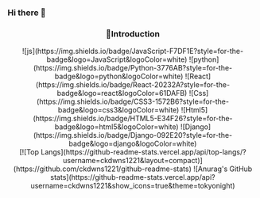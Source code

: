 ### Hi there 👋

<h3 align=center font-size=20px>🙌Introduction</h3>

<div align=center>
  ![js](https://img.shields.io/badge/JavaScript-F7DF1E?style=for-the-badge&logo=JavaScript&logoColor=white)
  ![python](https://img.shields.io/badge/Python-3776AB?style=for-the-badge&logo=python&logoColor=white)
  ![React](https://img.shields.io/badge/React-20232A?style=for-the-badge&logo=react&logoColor=61DAFB)
  ![Css](https://img.shields.io/badge/CSS3-1572B6?style=for-the-badge&logo=css3&logoColor=white)
  ![Html5](https://img.shields.io/badge/HTML5-E34F26?style=for-the-badge&logo=html5&logoColor=white)
  ![Django](https://img.shields.io/badge/Django-092E20?style=for-the-badge&logo=django&logoColor=white)  
</div>

<div align=center>
  [![Top Langs](https://github-readme-stats.vercel.app/api/top-langs/?username=ckdwns1221&layout=compact)](https://github.com/ckdwns1221/github-readme-stats)
  ![Anurag's GitHub stats](https://github-readme-stats.vercel.app/api?username=ckdwns1221&show_icons=true&theme=tokyonight)  
</div>
